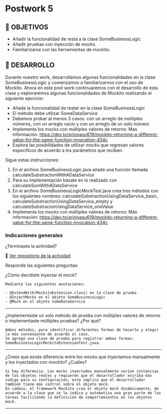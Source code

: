 # Postwork 5

## 🎯 OBJETIVOS

- Añadir la funcionalidad de resta a la clase SomeBusinessLogic
- Añadir pruebas con inyección de mocks.
- Familiarizarse con las herramientas de mockito.

## 🚀 DESARROLLO

Durante nuestro work, desarrollamos algunas funcionalidades en la clase SomeBusinessLogic y comenzamos a familiarizarnos con el uso de Mockito. Ahora en este post work continuaremos con el desarrollo de esta clase y exploraremos algunas funcionalidades de Mockito realizando el siguiente ejercicio:

- Añade la funcionalidad de restar en la clase SomeBusinessLogic
- El método debe utilizar SomeDataService
- Debemos probar al menos 3 casos: con un arreglo de múltiples números, con un arreglo vacío y con un arreglo de un solo número
- Implementa los mocks con múltiples valores de retorno: Mas información: https://dev.to/srinivasu619/mockito-returning-a-different-value-for-the-same-function-invocation-434c
- Explora las posibilidades de utilizar mocks que regresan valores específicos de acuerdo a los parámetros que reciben.


Sigue estas instrucciones:

1. En el archivo SomeBusinessLogic.java  añade una función llamada calculateSubstractionWithADataService
2. Para su implementación básate en lo realizado con calculateSumWithADataService
3. En el archivo SomeBusinessLogicMockTest.java crea tres métodos con los siguientes nombres: calculateSubstractionUsingDataService_basic, calculateSubstractionUsingDataService_empty y calculateSubstracionUsingDataService_oneValue
4. Implementa los mocks con múltiples valores de retorno: Más información: https://dev.to/srinivasu619/mockito-returning-a-different-value-for-the-same-function-invocation-434c


### Indicaciones generales

¿Terminaste la actividad?
    
🚀 [Ver repositorio de la actividad](https://github.com/adavals/bedu-webjava-mockito)

Responde las siguientes preguntas:

¿Cómo decidiste inyectar el mock?
    
    Mediante las siguientes anotaciones:

    - @ExtendWith(MockitoExtension.class) en la clase de prueba
    - @InjectMocks en el objeto SomeBusinessLogic
    - @Mock en el objeto SomeDataService
_________________________________________________________________________________________________________________________________________________________________________________________________________________________________
¿Implementaste un solo método de prueba con múltiples valores de retorno o implementaste múltiples pruebas? ¿Por qué?

    Ambos métodos, para identificar diferentes formas de hacerlo y elegir la más conveniente de acuerdo al caso.
    Se agregó una clase de prueba para registrar ambas formas: SomeBusinessLogicMockitoExtensionTest.java. 
_________________________________________________________________________________________________________________________________________________________________________________________________________________________________

¿Crees que existe diferencia entre los mocks que inyectamos manualmente y los inyectados con mockito? ¿Cuáles?

    Si hay diferencia. Los mocks inyectados manualmente serían instancias de los objetos reales y requieren que el desarrollador escriba más codigo para su configuración, esto implica que el desarrollador también tiene más control sobre el objeto mock. 
    En cambio, el framework Mockito crea el objeto mock dinámicamente, de acuerdo a la clase que se le indica y automatiza una gran parte de las tareas facilitando la definición de comportamientos en los objetos mock.
_________________________________________________________________________________________________________________________________________________________________________________________________________________________________





